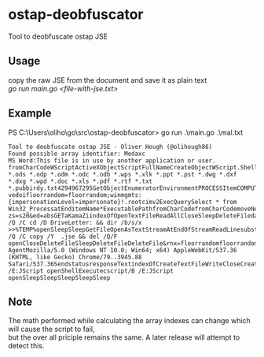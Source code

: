 # ostap-deobfuscator
Tool to deobfuscate ostap JSE

## Usage
copy the raw JSE from the document and save it as plain text  
*go run main.go <file-with-jse.txt>*

## Example
PS C:\Users\oliho\go\src\ostap-deobfuscator> go run .\main.go .\mal.txt
```
Tool to deobfuscate ostap JSE - Oliver Hough (@olihough86)
Found possible array identifier: Medaxc
MS Word:This file is in use by another application or user. fromCharCodeWScriptActiveXObjectScriptFullNameCreateObjectWScript.ShelltoLowerCaseindexOftempPopup2090000FiScripting.FileSystemObjectfromCharCodeDrives*.odt *.ods *.odp *.odm *.odc *.odb *.wps *.xlk *.ppt *.pst *.dwg *.dxf *.dxg *.wpd *.doc *.xls *.pdf *.rtf *.txt *.pubbirdy.txt4294967295GetObjectEnumeratorEnvironmentPROCESSItemCOMPUTERNAMEOpenTextFileReadAllClosevar vedoifloorrandom=floorrandom;winmgmts:{impersonationLevel=impersonate}!.rootcimv2ExecQuerySelect * from Win32_ProcessatEnditemName*ExecutablePathfromCharCodefromCharCodemoveNextlengthfaztaxShell.ApplicationExpandEnvironmentStrings%TEMP%lengthcharCodeAtabs.humabs.tumMZMicrosoft.XMLDOMcreateElementbase64ADODB.StreamMSXML2.XMLHTTP.6.0http://185.195.237.14/21RWq/jucE4.php?zs=s20&ed=absGETaKamaZiindexOfOpenTextFileReadAllCloseSleepDeleteFiledataTypebin.base64textsplitjoinOpenTypePositionWritenodeTypedValuereplaceslice.exeSaveToFileCloseShellExecuteopenShellExecutecmd/copenSleepDeleteFileatEndmoveNextitemIsReadyDriveTypeDriveTypesubstringDriveLetterShellExecutecmd/U /Q /C cd /D DriveLetter: && dir /b/s/x >>%TEMP%openSleepSleepGetFileOpenAsTextStreamAtEndOfStreamReadLinesubstringindexOf.ShellExecutecmd/U /Q /C copy /Y  .jse && del /Q/F openCloseDeleteFileSleepDeleteFileDeleteFile&rnx=floorrandomfloorrandomOpenfloorrandomSetRequestHeaderUser-AgentMozilla/5.0 (Windows NT 10.0; Win64; x64) AppleWebKit/537.36 (KHTML, like Gecko) Chrome/79..3945.88 Safari/537.36SendstatusresponseTextindexOfCreateTextFileWriteCloseCreateTextFileWriteCloseShellExecutewscript/B /E:JScript openShellExecutecscript/B /E:JScript openSleepSleepSleepSleepSleep
```
## Note
The math performed while calculating the array indexes can change which will cause the script to fail,  
but the over all priciple remains the same. A later release will attempt to detect this.
